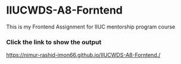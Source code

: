 # IIUCWDS-A8-Forntend
This is my Frontend Assignment for IIUC mentorship program course

### Click the link to show the output
https://nimur-rashid-imon66.github.io/IIUCWDS-A8-Forntend./


